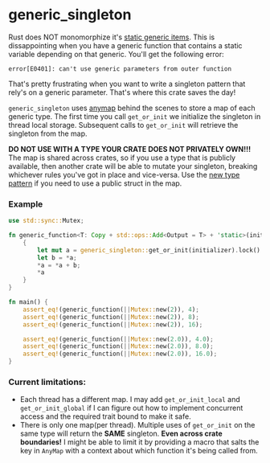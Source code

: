 # generic\_singleton
Rust does NOT monomorphize it's [static generic items]. This is dissappointing when you have a
generic function that contains a static variable depending on that generic. You'll get the
following error:
```text
error[E0401]: can't use generic parameters from outer function
```

That's pretty frustrating when you want to write a singleton pattern that rely's on a generic
parameter. That's where this crate saves the day!

`generic_singleton` uses [anymap] behind the scenes to store a map of each generic type. The first
time you call `get_or_init` we initialize the singleton in thread local storage. Subsequent
calls to `get_or_init` will retrieve the singleton from the map.

__DO NOT USE WITH A TYPE YOUR CRATE DOES NOT PRIVATELY OWN!!!__ The map is
shared across crates, so if you use a type that is publicly available, then
another crate will be able to mutate your singleton, breaking whichever rules
you've got in place and vice-versa. Use the [new type pattern] if you need to
use a public struct in the map.

### Example
```rust
use std::sync::Mutex;

fn generic_function<T: Copy + std::ops::Add<Output = T> + 'static>(initializer: fn() -> Mutex<T>) -> T {
    {
        let mut a = generic_singleton::get_or_init(initializer).lock().unwrap();
        let b = *a;
        *a = *a + b;
        *a
    }
}

fn main() {
    assert_eq!(generic_function(||Mutex::new(2)), 4);
    assert_eq!(generic_function(||Mutex::new(2)), 8);
    assert_eq!(generic_function(||Mutex::new(2)), 16);

    assert_eq!(generic_function(||Mutex::new(2.0)), 4.0);
    assert_eq!(generic_function(||Mutex::new(2.0)), 8.0);
    assert_eq!(generic_function(||Mutex::new(2.0)), 16.0);
}
```

### Current limitations:
- Each thread has a different map. I may add `get_or_init_local` and `get_or_init_global` if I
can figure out how to implement concurrent access and the required trait bound to make it safe.
- There is only one map(per thread). Multiple uses of `get_or_init` on the same type will
return the __SAME__ singleton. __Even across crate boundaries!__ I might be able to limit
it by providing a macro that salts the key in `AnyMap` with a context about which function it's
being called from.

[static generic items]: https://doc.rust-lang.org/reference/items/static-items.html#statics--generics
[anymap]: https://docs.rs/anymap/latest/anymap/
[new type pattern]: https://doc.rust-lang.org/rust-by-example/generics/new_types.html
